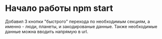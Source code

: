 # Начало работы npm start
Добавил 3 кнопки "быстрого" перехода по необходимым секциям, а именно - люди, планеты, и закодированые данные. Также необходимые данные можна вводить напрямую в url. 

